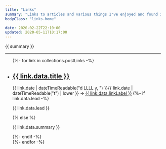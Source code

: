 ```yaml
---
title: "Links"
summary: "Links to articles and various things I've enjoyed and found interesting. Technical and non-technical. Quite a few of them offer perspectives / advice I appreciate."
bodyClass: "links-home"

date: 2020-02-22T22:10:00
updated: 2020-05-11T10:17:00
---
```


{{ summary }}

---

<ul class="[ flow ] [ links__list ]">
{%- for link in collections.postLinks -%}
  <li class="[ links__list-item ]">
    <article class="[ flow ] [ links__summary ]">
      <h2><a href="{{ link.url }}">{{ link.data.title }}</a></h2>
      <time datetime="{{ link.date | dateTime }}">{{ link.date | dateTimeReadable("d LLLL y, ") }}{{ link.date | dateTimeReadable("t") | lower }}</time>
      <span> &rarr; <a href="{{ link.data.linkExternal }}" rel="external">{{ link.data.linkLabel }}</a></span>
      {%- if link.data.lead -%}
        <p>{{ link.data.lead }}</p>
      {% else %}
        <p>{{ link.data.summary }}</p>
      {%- endif -%}
    </article>
  </li>
{%- endfor -%}
</ul>
